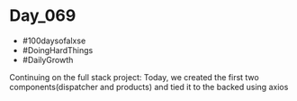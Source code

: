 # Day_069

- #100daysofalxse 
- #DoingHardThings
- #DailyGrowth

Continuing on the full stack project:
Today, we created the first two components(dispatcher and products) and tied it to the backed using axios
